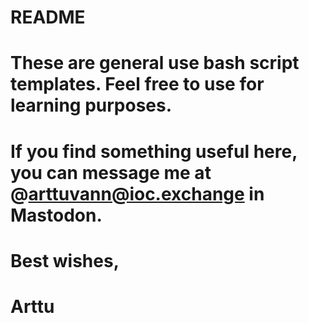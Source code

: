 # README

# These are general use bash script templates. Feel free to use for learning purposes.
# If you find something useful here, you can message me at @arttuvann@ioc.exchange in Mastodon.

# Best wishes,
#
# Arttu